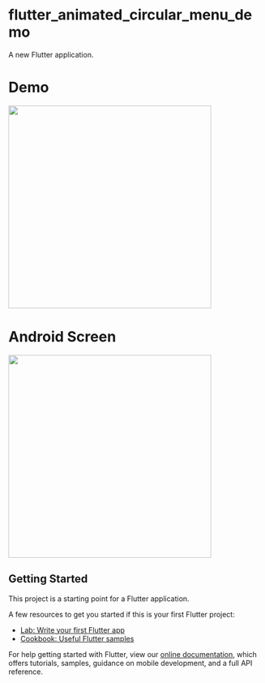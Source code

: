 # flutter_animated_circular_menu_demo

A new Flutter application.

# Demo
<img src="https://user-images.githubusercontent.com/59611415/115040981-a5be0c00-9eef-11eb-81fa-d855b94ca435.gif" height =400>

# Android Screen
<img height="400px" src="https://user-images.githubusercontent.com/59611415/115041096-c6866180-9eef-11eb-9b7f-adaff069d1dc.png">


## Getting Started

This project is a starting point for a Flutter application.

A few resources to get you started if this is your first Flutter project:

- [Lab: Write your first Flutter app](https://flutter.dev/docs/get-started/codelab)
- [Cookbook: Useful Flutter samples](https://flutter.dev/docs/cookbook)

For help getting started with Flutter, view our
[online documentation](https://flutter.dev/docs), which offers tutorials,
samples, guidance on mobile development, and a full API reference.
